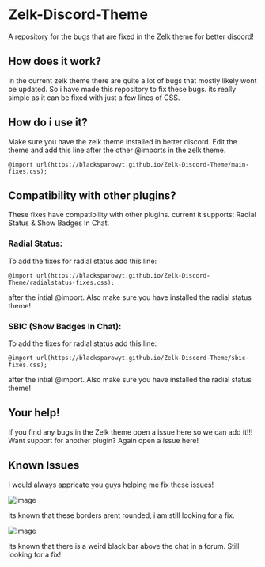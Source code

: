 # Zelk-Discord-Theme
A repository for the bugs that are fixed in the Zelk theme for better discord!


## How does it work?
In the current zelk theme there are quite a lot of bugs that mostly likely wont be updated. So i have made this repository to fix these bugs. its really simple as it can be fixed with just a few lines of CSS.

## How do i use it?
Make sure you have the zelk theme installed in better discord. 
Edit the theme and add this line after the other @imports in the zelk theme.
```
@import url(https://blacksparowyt.github.io/Zelk-Discord-Theme/main-fixes.css);
```

## Compatibility with other plugins?
These fixes have compatibility with other plugins. current it supports: Radial Status & Show Badges In Chat.


### Radial Status:
To add the fixes for radial status add this line:
```
@import url(https://blacksparowyt.github.io/Zelk-Discord-Theme/radialstatus-fixes.css);
```
after the intial @import. Also make sure you have installed the radial status theme!

### SBIC (Show Badges In Chat):
To add the fixes for radial status add this line:
```
@import url(https://blacksparowyt.github.io/Zelk-Discord-Theme/sbic-fixes.css);
```
after the intial @import. Also make sure you have installed the radial status theme!


## Your help!
If you find any bugs in the Zelk theme open a issue here so we can add it!!! 
Want support for another plugin? Again open a issue here!


## Known Issues
I would always appricate you guys helping me fix these issues!

![image](https://github.com/BlackSparowYT/Zelk-Discord-Theme/assets/117974776/3d5a66a0-9554-4766-bc30-cb8fb236a003)

Its known that these borders arent rounded, i am still looking for a fix.



![image](https://github.com/BlackSparowYT/Zelk-Discord-Theme/assets/117974776/d3075268-3c70-4b50-9d2b-08c98572b70b)

Its known that there is a weird black bar above the chat in a forum. Still looking for a fix!

